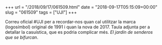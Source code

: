 +++
url = "/2018/09/17/061509.html"
date = "2018-09-17T05:15:09+00:00"
slug = "061509"
tags = ["UJI"]
+++

Correu oficial #UJI per a recordar-nos quan cal utilitzar la marca (logosímbol) original de 1991 i quan la nova de 2017. Taula adjunta per a detallar la casuística, que es podria complicar més. *El jardín de senderos que se bifurcan*.
